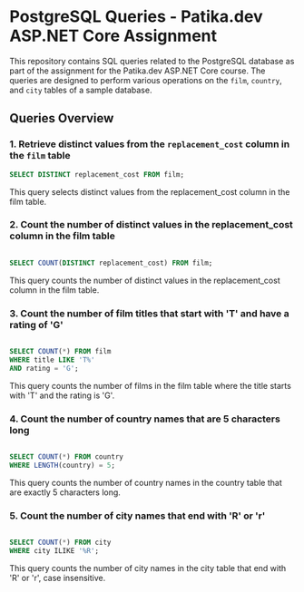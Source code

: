 # PostgreSQL Queries - Patika.dev ASP.NET Core Assignment

This repository contains SQL queries related to the PostgreSQL database as part of the assignment for the Patika.dev ASP.NET Core course. The queries are designed to perform various operations on the `film`, `country`, and `city` tables of a sample database.

## Queries Overview

### 1. Retrieve distinct values from the `replacement_cost` column in the `film` table
```sql
SELECT DISTINCT replacement_cost FROM film;
```
This query selects distinct values from the replacement_cost column in the film table.

### 2. Count the number of distinct values in the replacement_cost column in the film table
```sql

SELECT COUNT(DISTINCT replacement_cost) FROM film;
```
This query counts the number of distinct values in the replacement_cost column in the film table.

### 3. Count the number of film titles that start with 'T' and have a rating of 'G'
```sql

SELECT COUNT(*) FROM film 
WHERE title LIKE 'T%' 
AND rating = 'G';
```
This query counts the number of films in the film table where the title starts with 'T' and the rating is 'G'.

### 4. Count the number of country names that are 5 characters long
```sql

SELECT COUNT(*) FROM country
WHERE LENGTH(country) = 5;
```
This query counts the number of country names in the country table that are exactly 5 characters long.

### 5. Count the number of city names that end with 'R' or 'r'
```sql

SELECT COUNT(*) FROM city 
WHERE city ILIKE '%R';
```
This query counts the number of city names in the city table that end with 'R' or 'r', case insensitive.

